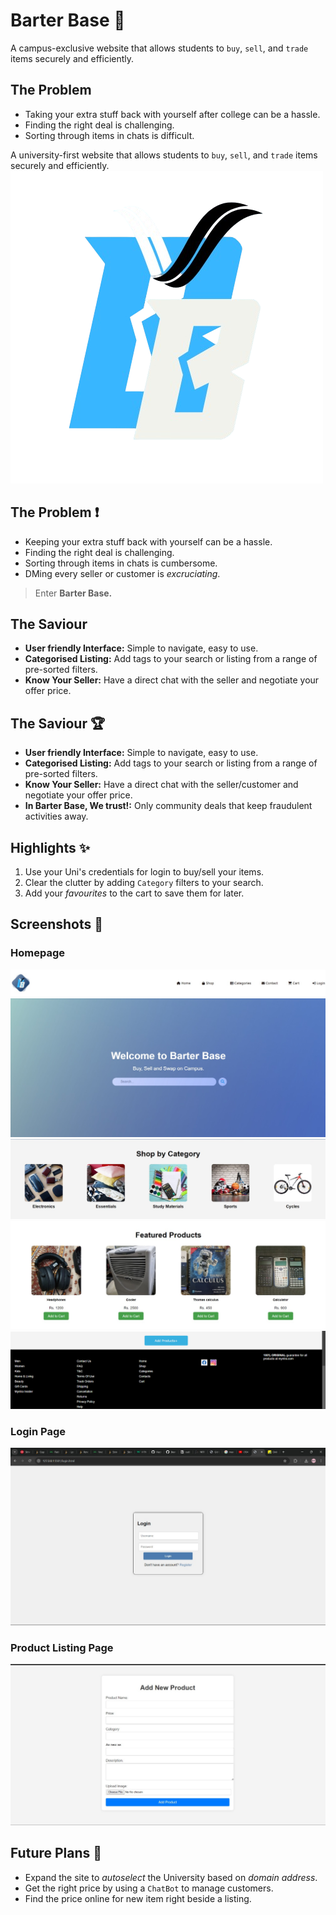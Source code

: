 # Barter Base 💱
A campus-exclusive website that allows students to `buy`, `sell`, and `trade` items securely and efficiently.  

## The Problem
* Taking your extra stuff back with yourself after college can be a hassle. 
* Finding the right deal is challenging.
* Sorting through items in chats is difficult.

A university-first website that allows students to `buy`, `sell`, and `trade` items securely and efficiently.  
![Barter Base Logo](assets/logo_hackinno3.png)

## The Problem ❗
* Keeping your extra stuff back with yourself can be a hassle. 
* Finding the right deal is challenging.
* Sorting through items in chats is cumbersome.
* DMing every seller or customer is *excruciating*.

> Enter **Barter Base.**

## The Saviour
* **User friendly Interface:** Simple to navigate, easy to use.
* **Categorised Listing:** Add tags to your search or listing from a range of pre-sorted filters.
* **Know Your Seller:** Have a direct chat with the seller and negotiate your offer price.

## The Saviour 🏆
* **User friendly Interface:** Simple to navigate, easy to use.
* **Categorised Listing:** Add tags to your search or listing from a range of pre-sorted filters.
* **Know Your Seller:** Have a direct chat with the seller/customer and negotiate your offer price.
* **In Barter Base, We trust!:** Only community deals that keep fraudulent activities away.

## Highlights ✨
1. Use your Uni's credentials for login to buy/sell your items.
2. Clear the clutter by adding `Category` filters to your search.
3. Add your *favourites* to the cart to save them for later.

## Screenshots 📸
### Homepage
![Homepage Screenshot](assets/Header.jpg)
![Homepage Screenshot](assets/Screenshot1.jpg)
![Homepage Screenshot](assets/Screenshot2.jpg)
![Homepage Screenshot](assets/Screenshot3.jpg)
![Homepage Screenshot](assets/Screenshot4.png)

### Login Page
![Login Page](assets/Screenshot5.jpg)

### Product Listing Page
![Product Listing Page](assets/Screenshot6.jpg)

## Future Plans 🚀
* Expand the site to *autoselect* the University based on *domain address*.
* Get the right price by using a `ChatBot` to manage customers.
* Find the price online for new item right beside a listing.
